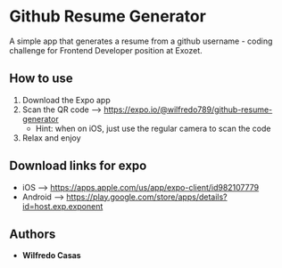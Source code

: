 # Github Resume Generator

A simple app that generates a resume from a github username - coding challenge for Frontend Developer position at Exozet.

## How to use

1. Download the Expo app
2. Scan the QR code --> https://expo.io/@wilfredo789/github-resume-generator
   - Hint: when on iOS, just use the regular camera to scan the code
3. Relax and enjoy

## Download links for expo

- iOS --> https://apps.apple.com/us/app/expo-client/id982107779
- Android --> https://play.google.com/store/apps/details?id=host.exp.exponent

## Authors

- **Wilfredo Casas**
